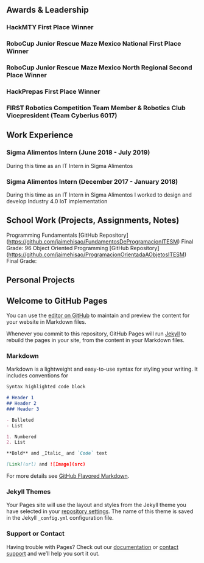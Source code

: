 ## Awards & Leadership

### HackMTY First Place Winner

### RoboCup Junior Rescue Maze Mexico National First Place Winner

### RoboCup Junior Rescue Maze Mexico North Regional Second Place Winner

### HackPrepas First Place Winner

### FIRST Robotics Competition Team Member & Robotics Club Vicepresident (Team Cyberius 6017)

###


## Work Experience 

### Sigma Alimentos Intern (June 2018 - July 2019)
During this time as an IT Intern in Sigma Alimentos

### Sigma Alimentos Intern (December 2017 - January 2018)
During this time as an IT Intern in Sigma Alimentos I worked to design and develop Industry 4.0 IoT implementation


## School Work (Projects, Assignments, Notes)
Programming Fundamentals [GitHub Repository] (https://github.com/jaimehisao/FundamentosDeProgramacionITESM) Final Grade: 96
Object Oriented Programming [GitHub Repository] (https://github.com/jaimehisao/ProgramacionOrientadaAObjetosITESM) Final Grade: 

## Personal Projects








## Welcome to GitHub Pages

You can use the [editor on GitHub](https://github.com/jaimehisao/jaimehisao.github.io/edit/master/index.md) to maintain and preview the content for your website in Markdown files.

Whenever you commit to this repository, GitHub Pages will run [Jekyll](https://jekyllrb.com/) to rebuild the pages in your site, from the content in your Markdown files.

### Markdown

Markdown is a lightweight and easy-to-use syntax for styling your writing. It includes conventions for

```markdown
Syntax highlighted code block

# Header 1
## Header 2
### Header 3

- Bulleted
- List

1. Numbered
2. List

**Bold** and _Italic_ and `Code` text

[Link](url) and ![Image](src)
```

For more details see [GitHub Flavored Markdown](https://guides.github.com/features/mastering-markdown/).

### Jekyll Themes

Your Pages site will use the layout and styles from the Jekyll theme you have selected in your [repository settings](https://github.com/jaimehisao/jaimehisao.github.io/settings). The name of this theme is saved in the Jekyll `_config.yml` configuration file.

### Support or Contact

Having trouble with Pages? Check out our [documentation](https://help.github.com/categories/github-pages-basics/) or [contact support](https://github.com/contact) and we’ll help you sort it out.
